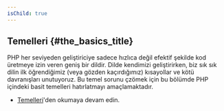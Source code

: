 ```yaml
---
isChild: true
---
```


## Temelleri {#the_basics_title}

PHP her seviyeden geliştiriciye sadece hızlıca değil efektif şekilde kod üretmeye izin veren geniş bir dildir. Dilde kendimizi geliştirirken,
biz sık sık dilin ilk öğrendiğimiz (veya gözden kaçırdığımız) kısayollar ve kötü davranışları unutuyoruz. Bu temel sorunu çzömek için bu 
bölümde PHP içindeki basit temelleri hatırlatmayı amaçlamaktadır.


* [Temelleri](/php-the-right-way/pages/The-Basics.html)'den okumaya devam edin.